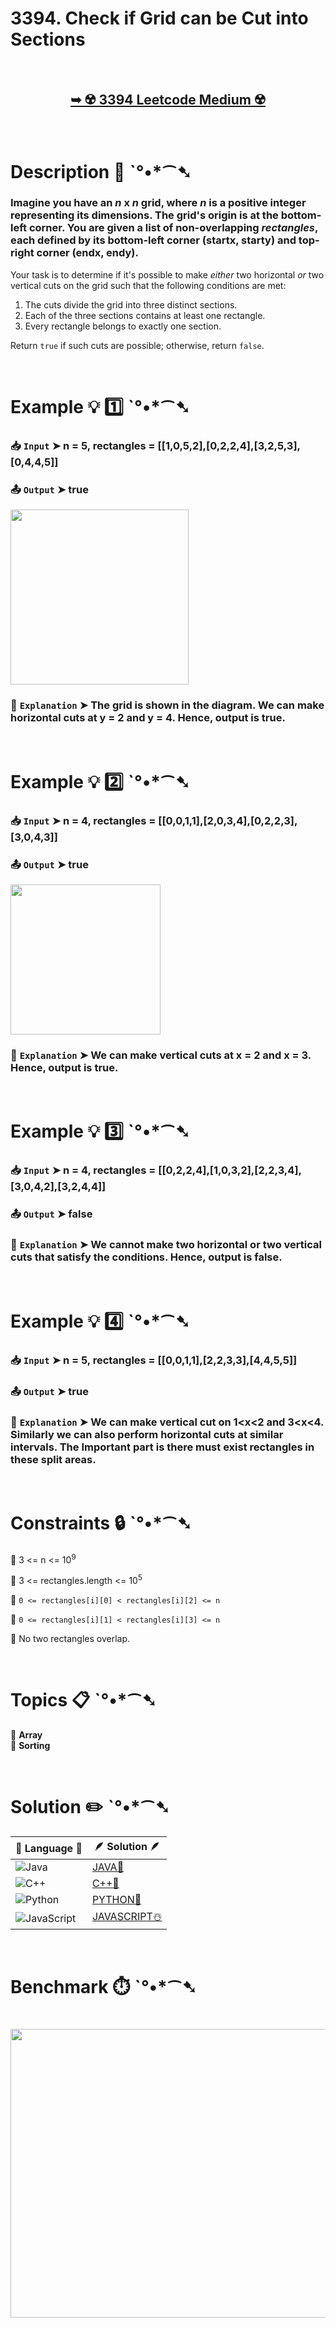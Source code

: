 # 3394. Check if Grid can be Cut into Sections

</br>

<h2 align="center"> 

<a href="https://leetcode.com/problems/check-if-grid-can-be-cut-into-sections/?envType=daily-question&envId=2025-03-25"><strong>➥ ☢️ 3394 Leetcode Medium ☢️ </strong></a>
</h2>

</br>

# Description 📜 ˋ°•*⁀➷

### Imagine you have an *n* x *n* grid, where *n* is a positive integer representing its dimensions. The grid's origin is at the bottom-left corner. You are given a list of non-overlapping *rectangles*, each defined by its bottom-left corner (startx, starty) and top-right corner (endx, endy).

Your task is to determine if it's possible to make *either* two horizontal *or* two vertical cuts on the grid such that the following conditions are met:

1.  The cuts divide the grid into three distinct sections.
2.  Each of the three sections contains at least one rectangle.
3.  Every rectangle belongs to exactly one section.

Return `true` if such cuts are possible; otherwise, return `false`.

</br>

# Example 💡 1️⃣ ˋ°•*⁀➷

  ### 📥 `Input`  ➤ n = 5, rectangles = [[1,0,5,2],[0,2,2,4],[3,2,5,3],[0,4,4,5]]

  ### 📤 `Output`  ➤ true

<img src="https://github.com/user-attachments/assets/c0b86ce8-b9c2-4114-a18a-a150f5ec6ded" width="285px" height="280px"/>

  ### 🔦 `Explanation`  ➤ The grid is shown in the diagram. We can make horizontal cuts at y = 2 and y = 4. Hence, output is true.

</br>

# Example 💡 2️⃣ ˋ°•*⁀➷

  ### 📥 `Input` ➤ n = 4, rectangles = [[0,0,1,1],[2,0,3,4],[0,2,2,3],[3,0,4,3]]

  ### 📤 `Output`  ➤ true

<img src="https://github.com/user-attachments/assets/9af49e2f-a5a5-43de-a4cf-a8543df049b6" width="240px" height="240px"/>

  ### 🔦 `Explanation` ➤ We can make vertical cuts at x = 2 and x = 3. Hence, output is true.

</br>

# Example 💡 3️⃣ ˋ°•*⁀➷

  ### 📥 `Input` ➤ n = 4, rectangles = [[0,2,2,4],[1,0,3,2],[2,2,3,4],[3,0,4,2],[3,2,4,4]]

  ### 📤 `Output`  ➤ false

  ### 🔦 `Explanation`  ➤ We cannot make two horizontal or two vertical cuts that satisfy the conditions. Hence, output is false.

</br>

# Example 💡 4️⃣ ˋ°•*⁀➷

  ### 📥 `Input` ➤ n = 5, rectangles = [[0,0,1,1],[2,2,3,3],[4,4,5,5]]

  ### 📤 `Output`  ➤ true

  ### 🔦 `Explanation`  ➤  We can make vertical cut on  1<x<2 and 3<x<4. Similarly we can also perform horizontal cuts at similar intervals. The Important part is there must exist rectangles in these split areas.

</br>

# Constraints 🔒 ˋ°•*⁀➷

🔹 3 <= n <= 10<sup>9</sup> </br>

🔹 3 <= rectangles.length <= 10<sup>5</sup> </br>

🔹 `0 <= rectangles[i][0] < rectangles[i][2] <= n` </br>

🔹 `0 <= rectangles[i][1] < rectangles[i][3] <= n` </br>

🔹 No two rectangles overlap. </br>

</br>

# Topics 📋 ˋ°•*⁀➷

🔸 **Array**  </br>
🔸 **Sorting**  </br>

</br>

# Solution ✏️ ˋ°•*⁀➷

| 📒 Language 📒  | 🪶 Solution 🪶 |
| ------------- | ------------- |
|  ![Java](https://img.shields.io/badge/java-%23ED8B00.svg?style=for-the-badge&logo=openjdk&logoColor=white)  | [JAVA🍁](https://github.com/Prakhar-002/LEETCODE/blob/main/%F0%9F%8D%84%20Daily%20Challenge%202025%20%F0%9F%8D%B3/%F0%9F%94%AC%20Examine%20Thoroughly%20%F0%9F%A7%AC/03%20Mar%20%F0%9F%8C%BC/25%20-%2003%20-%202025%20---%203394.%20Check%20if%20Grid%20can%20be%20Cut%20into%20Sections%20%E2%98%83%EF%B8%8F%20%F0%9F%8D%81%20%F0%9F%8D%B0%20%F0%9F%8E%B2/%F0%9F%8D%81JAVA%20-%203394.%20Check%20if%20Grid%20can%20be%20Cut%20into%20Sections.java) |
|  ![C++](https://img.shields.io/badge/c++-%2300599C.svg?style=for-the-badge&logo=c%2B%2B&logoColor=white)  | [C++🎲](https://github.com/Prakhar-002/LEETCODE/blob/main/%F0%9F%8D%84%20Daily%20Challenge%202025%20%F0%9F%8D%B3/%F0%9F%94%AC%20Examine%20Thoroughly%20%F0%9F%A7%AC/03%20Mar%20%F0%9F%8C%BC/25%20-%2003%20-%202025%20---%203394.%20Check%20if%20Grid%20can%20be%20Cut%20into%20Sections%20%E2%98%83%EF%B8%8F%20%F0%9F%8D%81%20%F0%9F%8D%B0%20%F0%9F%8E%B2/%F0%9F%8E%B2CPP%20-%203394.%20Check%20if%20Grid%20can%20be%20Cut%20into%20Sections.cpp)  |
|  ![Python](https://img.shields.io/badge/python-3670A0?style=for-the-badge&logo=python&logoColor=ffdd54)    | [PYTHON🍰](https://github.com/Prakhar-002/LEETCODE/blob/main/%F0%9F%8D%84%20Daily%20Challenge%202025%20%F0%9F%8D%B3/%F0%9F%94%AC%20Examine%20Thoroughly%20%F0%9F%A7%AC/03%20Mar%20%F0%9F%8C%BC/25%20-%2003%20-%202025%20---%203394.%20Check%20if%20Grid%20can%20be%20Cut%20into%20Sections%20%E2%98%83%EF%B8%8F%20%F0%9F%8D%81%20%F0%9F%8D%B0%20%F0%9F%8E%B2/%F0%9F%8D%B0PYTHON%20-%203394.%20Check%20if%20Grid%20can%20be%20Cut%20into%20Sections.py) |
| ![JavaScript](https://img.shields.io/badge/javascript-%23323330.svg?style=for-the-badge&logo=javascript&logoColor=%23F7DF1E)   | [JAVASCRIPT☃️](https://github.com/Prakhar-002/LEETCODE/blob/main/%F0%9F%8D%84%20Daily%20Challenge%202025%20%F0%9F%8D%B3/%F0%9F%94%AC%20Examine%20Thoroughly%20%F0%9F%A7%AC/03%20Mar%20%F0%9F%8C%BC/25%20-%2003%20-%202025%20---%203394.%20Check%20if%20Grid%20can%20be%20Cut%20into%20Sections%20%E2%98%83%EF%B8%8F%20%F0%9F%8D%81%20%F0%9F%8D%B0%20%F0%9F%8E%B2/%E2%98%83%EF%B8%8FJAVASCRIPT%20-%203394.%20Check%20if%20Grid%20can%20be%20Cut%20into%20Sections.js) |

</br>

# Benchmark ⏱️ ˋ°•*⁀➷

<h1  align="center" >

<img src ="" width = "700px" height="462px" />

</h1>
